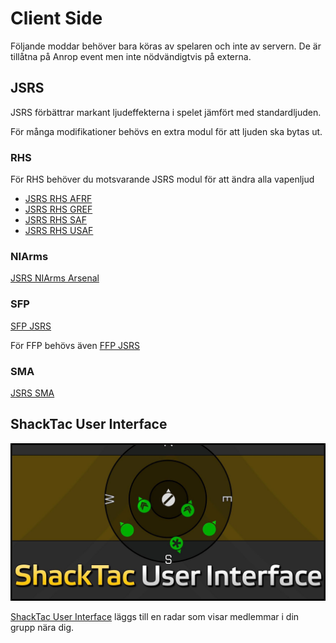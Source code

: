 # Client Side

Följande moddar behöver bara köras av spelaren och inte av servern.
De är tillåtna på Anrop event men inte nödvändigtvis på externa.

## JSRS

JSRS förbättrar markant ljudeffekterna i spelet jämfört med standardljuden.

För många modifikationer behövs en extra modul för att ljuden ska bytas ut.

### RHS

För RHS behöver du motsvarande JSRS modul för att ändra alla vapenljud

* [JSRS RHS AFRF](https://steamcommunity.com/sharedfiles/filedetails/?id=945476727)
* [JSRS RHS GREF](http://steamcommunity.com/sharedfiles/filedetails/?id=1180534892)
* [JSRS RHS SAF](http://steamcommunity.com/sharedfiles/filedetails/?id=1486541773)
* [JSRS RHS USAF](https://steamcommunity.com/sharedfiles/filedetails/?id=1180533757)

### NIArms

[JSRS NIArms Arsenal](http://steamcommunity.com/sharedfiles/filedetails/?id=1180543457)

### SFP

[SFP JSRS](https://steamcommunity.com/sharedfiles/filedetails/?id=1205570929)

För FFP behövs även [FFP JSRS](https://steamcommunity.com/sharedfiles/filedetails/?id=1220451406)

### SMA

[JSRS SMA](http://steamcommunity.com/sharedfiles/filedetails/?id=1196700252)

## ShackTac User Interface

![STUI](./assets/stui.jpg)

[ShackTac User Interface](https://steamcommunity.com/sharedfiles/filedetails/?id=498740884) läggs till en radar som visar medlemmar i din grupp nära dig.
